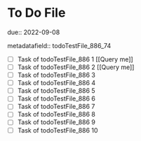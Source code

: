 # To Do File

due:: 2022-09-08

metadatafield:: todoTestFile_886_74

- [ ] Task of todoTestFile_886 1 [[Query me]]
- [ ] Task of todoTestFile_886 2 [[Query me]]
- [ ] Task of todoTestFile_886 3
- [ ] Task of todoTestFile_886 4
- [ ] Task of todoTestFile_886 5
- [ ] Task of todoTestFile_886 6
- [ ] Task of todoTestFile_886 7
- [ ] Task of todoTestFile_886 8
- [ ] Task of todoTestFile_886 9
- [ ] Task of todoTestFile_886 10